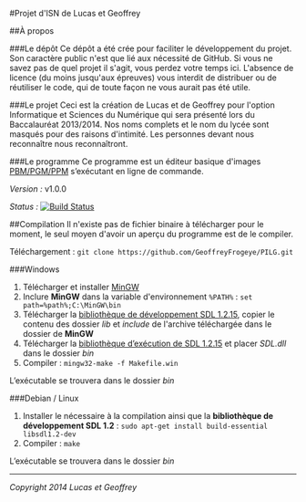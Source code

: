 #Projet d'ISN de Lucas et Geoffrey

##À propos

###Le dépôt
Ce dépôt a été crée pour faciliter le développement du projet. Son caractère public n'est que lié aux nécessité de GitHub. Si vous ne savez pas de quel projet il s'agit, vous perdez votre temps ici. L'absence de licence (du moins jusqu'aux épreuves) vous interdit de distribuer ou de réutiliser le code, qui de toute façon ne vous aurait pas été utile. 

###Le projet
Ceci est la création de Lucas et de Geoffrey pour l'option Informatique et Sciences du Numérique qui sera présenté lors du Baccalauréat 2013/2014.
Nos noms complets et le nom du lycée sont masqués pour des raisons d'intimité. Les personnes devant nous reconnaître nous reconnaîtront.

###Le programme
Ce programme est un éditeur basique d'images [PBM/PGM/PPM](http://fr.wikipedia.org/wiki/Portable_pixmap) s’exécutant en ligne de commande.

*Version :* v1.0.0

*Status :* [![Build Status](https://travis-ci.org/GeoffreyFrogeye/PILG.svg?branch=master)](https://travis-ci.org/GeoffreyFrogeye/PILG)

##Compilation
Il n'existe pas de fichier binaire à télécharger pour le moment, le seul moyen d'avoir un aperçu du programme est de le compiler.

Téléchargement : ```git clone https://github.com/GeoffreyFrogeye/PILG.git```

###Windows
1. Télécharger et installer [MinGW](http://www.mingw.org/)
2. Inclure **MinGW** dans la variable d'environnement ```%PATH%``` : ```set path=%path%;C:\MinGW\bin```
3. Télécharger la [bibliothèque de développement SDL 1.2.15](http://www.libsdl.org/release/SDL-devel-1.2.15-mingw32.tar.gz), copier le contenu des dossier *lib* et *include* de l'archive téléchargée dans le dossier de **MinGW**
4. Télécharger la [bibliothèque d’exécution de SDL 1.2.15](http://www.libsdl.org/release/SDL-1.2.15-win32.zip) et placer *SDL.dll* dans le dossier *bin*
5. Compiler : ```mingw32-make -f Makefile.win```

L’exécutable se trouvera dans le dossier *bin*

###Debian / Linux
1. Installer le nécessaire à la compilation ainsi que la **bibliothèque de développement SDL 1.2** : ```sudo apt-get install build-essential libsdl1.2-dev```
2. Compiler : ```make```

L’exécutable se trouvera dans le dossier *bin*


----------
*Copyright 2014 Lucas et Geoffrey*
